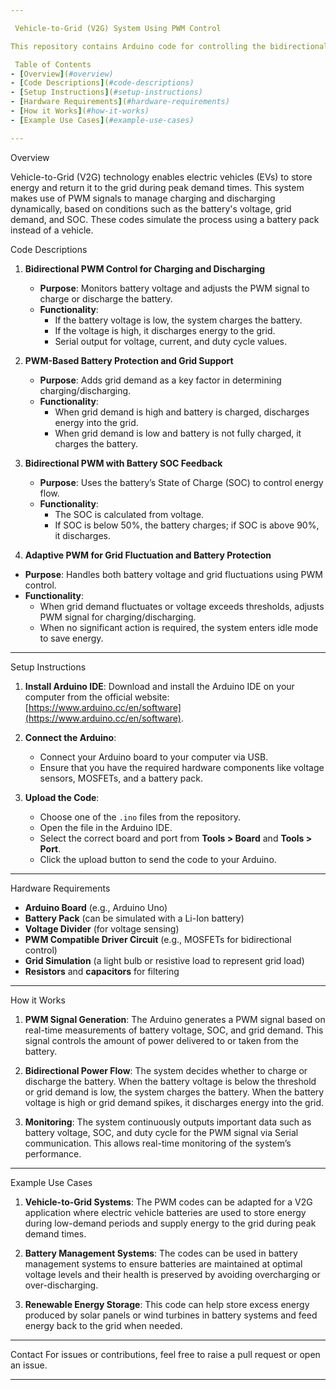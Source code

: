 ```yaml
---

 Vehicle-to-Grid (V2G) System Using PWM Control

This repository contains Arduino code for controlling the bidirectional power flow between a battery and the electrical grid using Pulse Width Modulation (PWM). These codes regulate the charging and discharging of a battery based on battery voltage, grid demand, and the battery's State of Charge (SOC). The objective is to maintain battery health and ensure efficient energy transfer between a battery and the grid, simulating a V2G environment.

 Table of Contents
- [Overview](#overview)
- [Code Descriptions](#code-descriptions)
- [Setup Instructions](#setup-instructions)
- [Hardware Requirements](#hardware-requirements)
- [How it Works](#how-it-works)
- [Example Use Cases](#example-use-cases)

---
```


Overview

Vehicle-to-Grid (V2G) technology enables electric vehicles (EVs) to store energy and return it to the grid during peak demand times. This system makes use of PWM signals to manage charging and discharging dynamically, based on conditions such as the battery's voltage, grid demand, and SOC. These codes simulate the process using a battery pack instead of a vehicle.

 Code Descriptions

1. **Bidirectional PWM Control for Charging and Discharging**
   - **Purpose**: Monitors battery voltage and adjusts the PWM signal to charge or discharge the battery.
   - **Functionality**: 
     - If the battery voltage is low, the system charges the battery.
     - If the voltage is high, it discharges energy to the grid.
     - Serial output for voltage, current, and duty cycle values.
   
2. **PWM-Based Battery Protection and Grid Support**
   - **Purpose**: Adds grid demand as a key factor in determining charging/discharging.
   - **Functionality**: 
     - When grid demand is high and battery is charged, discharges energy into the grid.
     - When grid demand is low and battery is not fully charged, it charges the battery.

3. **Bidirectional PWM with Battery SOC Feedback**
   - **Purpose**: Uses the battery’s State of Charge (SOC) to control energy flow.
   - **Functionality**: 
     - The SOC is calculated from voltage.
     - If SOC is below 50%, the battery charges; if SOC is above 90%, it discharges.

 4. **Adaptive PWM for Grid Fluctuation and Battery Protection**
   - **Purpose**: Handles both battery voltage and grid fluctuations using PWM control.
   - **Functionality**: 
     - When grid demand fluctuates or voltage exceeds thresholds, adjusts PWM signal for charging/discharging.
     - When no significant action is required, the system enters idle mode to save energy.

---

 Setup Instructions

1. **Install Arduino IDE**: Download and install the Arduino IDE on your computer from the official website: [https://www.arduino.cc/en/software](https://www.arduino.cc/en/software).

2. **Connect the Arduino**: 
    - Connect your Arduino board to your computer via USB.
    - Ensure that you have the required hardware components like voltage sensors, MOSFETs, and a battery pack.

3. **Upload the Code**:
    - Choose one of the `.ino` files from the repository.
    - Open the file in the Arduino IDE.
    - Select the correct board and port from **Tools > Board** and **Tools > Port**.
    - Click the upload button to send the code to your Arduino.

---

Hardware Requirements

- **Arduino Board** (e.g., Arduino Uno)
- **Battery Pack** (can be simulated with a Li-Ion battery)
- **Voltage Divider** (for voltage sensing)
- **PWM Compatible Driver Circuit** (e.g., MOSFETs for bidirectional control)
- **Grid Simulation** (a light bulb or resistive load to represent grid load)
- **Resistors** and **capacitors** for filtering

---

How it Works

1. **PWM Signal Generation**: The Arduino generates a PWM signal based on real-time measurements of battery voltage, SOC, and grid demand. This signal controls the amount of power delivered to or taken from the battery.
   
2. **Bidirectional Power Flow**: The system decides whether to charge or discharge the battery. When the battery voltage is below the threshold or grid demand is low, the system charges the battery. When the battery voltage is high or grid demand spikes, it discharges energy into the grid.

3. **Monitoring**: The system continuously outputs important data such as battery voltage, SOC, and duty cycle for the PWM signal via Serial communication. This allows real-time monitoring of the system’s performance.

---

 Example Use Cases

1. **Vehicle-to-Grid Systems**: The PWM codes can be adapted for a V2G application where electric vehicle batteries are used to store energy during low-demand periods and supply energy to the grid during peak demand times.

2. **Battery Management Systems**: The codes can be used in battery management systems to ensure batteries are maintained at optimal voltage levels and their health is preserved by avoiding overcharging or over-discharging.

3. **Renewable Energy Storage**: This code can help store excess energy produced by solar panels or wind turbines in battery systems and feed energy back to the grid when needed.

---

 Contact
For issues or contributions, feel free to raise a pull request or open an issue.

---

